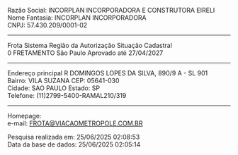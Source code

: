 Razão Social:  INCORPLAN INCORPORADORA E CONSTRUTORA EIRELI   
Nome Fantasia:  INCORPLAN INCORPORADORA   
CNPJ:  57.430.209/0001-02   
* * *
Frota  Sistema  Região da Autorização  Situação Cadastral   
0  FRETAMENTO  São Paulo  Aprovado até 27/04/2027   
* * *
Endereço principal R DOMINGOS LOPES DA SILVA, 890/9 A - SL 901  
Bairro: VILA SUZANA CEP: 05641-030  
Cidade:  SAO PAULO  Estado: SP  
Telefone:  (11)2799-5400-RAMAL210/319   
* * *
Homepage:   
e-mail:  FROTA@VIACAOMETROPOLE.COM.BR   
  
Pesquisa realizada em: 25/06/2025 02:08:53  
Data da base de dados: 25/06/2025 02:05:14
